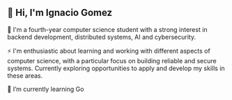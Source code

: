 ## 👋 Hi, I'm Ignacio Gomez 

🔭 I'm a fourth-year computer science student with a strong interest in backend development, distributed systems, AI and cybersecurity. 

⚡ I'm enthusiastic about learning and working with different aspects of computer science, with a particular focus on building reliable and secure systems. Currently exploring opportunities to apply and develop my skills in these areas.

🌱 I’m currently learning Go

<!--
**NachoGz/nachogz** is a ✨ _special_ ✨ repository because its `README.md` (this file) appears on your GitHub profile.

Here are some ideas to get you started:

- 🔭 I’m currently working on ...
- 🌱 I’m currently learning ...
- 👯 I’m looking to collaborate on ...
- 🤔 I’m looking for help with ...
- 💬 Ask me about ...
- 📫 How to reach me: ...
- 😄 Pronouns: ...
- ⚡ Fun fact: ...
-->
